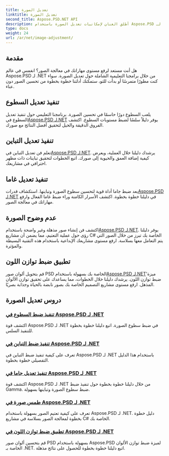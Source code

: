 ```yaml
---
title: تعديل الصورة
linktitle: تعديل الصورة
second_title: Aspose.PSD.NET API
description: أطلق العنان لإمكانيات تعديل الصورة باستخدام Aspose.PSD لـ .NET. استكشف البرامج التعليمية حول السطوع والتباين وتوازن الألوان لإتقان معالجة الصور.
type: docs
weight: 24
url: /ar/net/image-adjustment/
---
```

## مقدمة

هل أنت مستعد لرفع مستوى مهاراتك في معالجة الصور؟ انغمس في عالم Aspose.PSD لـ .NET من خلال برامجنا التعليمية الشاملة حول تعديل الصورة. سواء كنت مطورًا متمرسًا أو بدأت للتو، ستمكنك أدلتنا خطوة بخطوة من تحسين الصور دون عناء.

## تنفيذ تعديل السطوع

 يلعب السطوع دورًا حاسمًا في تحسين الصورة. برنامجنا التعليمي حول تنفيذ تعديل السطوع في[Aspose.PSD لـ.NET](./brightness-adjustment/) يوفر دليلاً سلسًا لضبط مستويات السطوع. اكتشف الفروق الدقيقة والحيل لتحقيق أفضل النتائج مع صورك.

## تنفيذ تعديل التباين

 تعلم فن تعديل التباين في[Aspose.PSD لـ.NET](./contrast-adjustment/). يرشدك دليلنا خلال العملية، ويعرض كيفية إضافة العمق والحيوية إلى صورك. اتبع الخطوات لتحقيق تباينات ذات مظهر احترافي في مشاريعك.

## تنفيذ تعديل غاما

يعد ضبط جاما أداة قوية لتحسين سطوع الصورة وتباينها. استكشاف قدرات[Aspose.PSD لـ.NET](./gamma-adjustment/) في دليلنا خطوة بخطوة. اكتشف الأسرار الكامنة وراء ضبط غاما الفعال وارفع مهاراتك في معالجة الصور.

## عدم وضوح الصورة

 اكتشف فن إنشاء صور مذهلة وغير واضحة باستخدام[Aspose.PSD لـ.NET](./blur-image/). يوفر دليلنا رؤى حول عملية التعتيم، مما يضمن أن مشاريع C# الخاصة بك تبرز من خلال الصور التي يتم التعامل معها بسلاسة. ارفع مستوى مشاريعك الإبداعية باستخدام هذه التقنية البسيطة والمؤثرة.

## تطبيق ضبط توازن اللون

 قم بتحويل ألوان صور PSD الخاصة بك بسهولة باستخدام[Aspose.PSD لـ.NET](./color-balance-adjustment/)'ميزة ضبط توازن اللون. يرشدك دليلنا خلال الخطوات، مما يساعدك على تحقيق توازن الألوان المذهل. ارفع مستوى مشاريع التصميم الخاصة بك بصور نابضة بالحياة وجذابة بصريًا.

## دروس تعديل الصورة
### [تنفيذ ضبط السطوع في Aspose.PSD لـ .NET](./brightness-adjustment/)
اكتشف قوة Aspose.PSD لـ .NET في ضبط سطوع الصورة. اتبع دليلنا خطوة بخطوة للتنفيذ السلس.
### [تنفيذ ضبط التباين في Aspose.PSD لـ .NET](./contrast-adjustment/)
تعرف على كيفية تنفيذ ضبط التباين في Aspose.PSD لـ .NET باستخدام هذا الدليل التفصيلي خطوة بخطوة.
### [تنفيذ تعديل جاما في Aspose.PSD لـ .NET](./gamma-adjustment/)
اكتشف قوة Aspose.PSD لـ .NET من خلال دليلنا خطوة بخطوة حول تنفيذ ضبط Gamma. ضبط سطوع الصورة وتباينها بسهولة.
### [طمس صورة في Aspose.PSD لـ .NET](./blur-image/)
تعرف على كيفية تعتيم الصور بسهولة باستخدام Aspose.PSD لـ .NET. دليل خطوة بخطوة لمعالجة الصور بسلاسة في مشاريع C# الخاصة بك.
### [تطبيق ضبط توازن اللون في Aspose.PSD لـ .NET](./color-balance-adjustment/)
قم بتحسين ألوان صور PSD بسهولة باستخدام Aspose.PSD لميزة ضبط توازن الألوان الخاصة بـ .NET. اتبع دليلنا خطوة بخطوة للحصول على نتائج مذهلة.